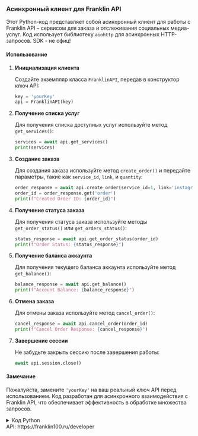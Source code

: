 ### Асинхронный клиент для Franklin API

Этот Python-код представляет собой асинхронный клиент для работы с Franklin API – сервисом для заказа и отслеживания социальных медиа-услуг. Код использует библиотеку `aiohttp` для асинхронных HTTP-запросов.
SDK - не офиц!

#### Использование

1. **Инициализация клиента**

    Создайте экземпляр класса `FranklinAPI`, передав в конструктор ключ API:

    ```python
    key = 'yourKey'
    api = FranklinAPI(key)
    ```

2. **Получение списка услуг**

    Для получения списка доступных услуг используйте метод `get_services()`:

    ```python
    services = await api.get_services()
    print(services)
    ```

3. **Создание заказа**

    Для создания заказа используйте метод `create_order()` и передайте параметры, такие как `service_id`, `link`, и `quantity`:

    ```python
    order_response = await api.create_order(service_id=1, link='instagram.com/instagram', quantity=100)
    order_id = order_response.get('order')
    print(f"Created Order ID: {order_id}")
    ```

4. **Получение статуса заказа**

    Для получения статуса заказа используйте методы `get_order_status()` или `get_orders_status()`:

    ```python
    status_response = await api.get_order_status(order_id)
    print(f"Order Status: {status_response}")
    ```

5. **Получение баланса аккаунта**

    Для получения текущего баланса аккаунта используйте метод `get_balance()`:

    ```python
    balance_response = await api.get_balance()
    print(f"Account Balance: {balance_response}")
    ```

6. **Отмена заказа**

    Для отмены заказа используйте метод `cancel_order()`:

    ```python
    cancel_response = await api.cancel_order(order_id)
    print(f"Cancel Order Response: {cancel_response}")
    ```

7. **Завершение сессии**

    Не забудьте закрыть сессию после завершения работы:

    ```python
    await api.session.close()
    ```

#### Замечание

Пожалуйста, замените `'yourKey'` на ваш реальный ключ API перед использованием. Код разработан для асинхронного взаимодействия с Franklin API, что обеспечивает эффективность в обработке множества запросов.

<details>
<summary>Код Python</summary>

```python
async def main():
    key = 'yourKey'
    api = FranklinAPI(key)

    # Получение списка услуг
    services = await api.get_services()
    print(services)

    # Создание заказа
    order_response = await api.create_order(service_id=1, link='instagram.com/instagram', quantity=100)
    order_id = order_response.get('order')
    print(f"Created Order ID: {order_id}")

    # Получение статуса заказа
    status_response = await api.get_order_status(order_id)
    print(f"Order Status: {status_response}")

    # Получение баланса
    balance_response = await api.get_balance()
    print(f"Account Balance: {balance_response}")

    # Отмена заказа
    cancel_response = await api.cancel_order(order_id)
    print(f"Cancel Order Response: {cancel_response}")

    # Завершение работы сессии
    await api.session.close()
```
</details>
API: https://franklin100.ru/developer
